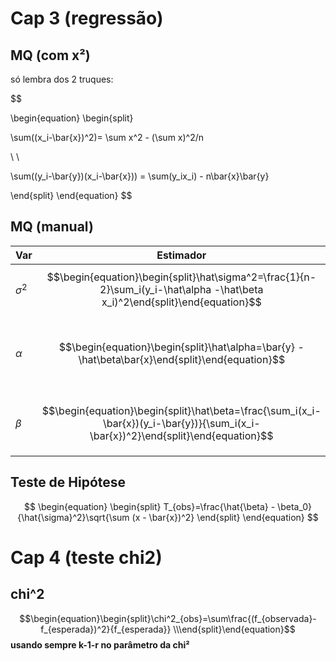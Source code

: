 # Cap 3 (regressão)

## MQ (com x²)
só lembra dos 2 truques:

$$

\begin{equation}
\begin{split}

\sum((x_i-\bar{x})^2)= \sum x^2 - (\sum x)^2/n

\\
\\

\sum((y_i-\bar{y})(x_i-\bar{x})) = \sum(y_ix_i) - n\bar{x}\bar{y}

\end{split}
\end{equation}
$$

## MQ (manual)

| Var        | Estimador                                                                                                                          | IC                                                                                                                                                                        |
| ---------- | ---------------------------------------------------------------------------------------------------------------------------------- | ------------------------------------------------------------------------------------------------------------------------------------------------------------------------- |
| $\sigma^2$ | $$\begin{equation}\begin{split}\hat\sigma^2=\frac{1}{n-2}\sum_i(y_i-\hat\alpha -\hat\beta x_i)^2\end{split}\end{equation}$$        |                                                                                                                                                                           |
| $\alpha$   | $$\begin{equation}\begin{split}\hat\alpha=\bar{y} -\hat\beta\bar{x}\end{split}\end{equation}$$                                     | $$\begin{equation}\begin{split}IC(\alpha): \hat\alpha\ \pm t_{n-2,\ a/2}\hat\sigma \sqrt\frac{\sum^n_{i=1}x_i^2}{n\sum^n_{i=1}(x_i-\bar{x})^2}\end{split}\end{equation}$$ |
| $\beta$    | $$\begin{equation}\begin{split}\hat\beta=\frac{\sum_i(x_i-\bar{x})(y_i-\bar{y})}{\sum_i(x_i-\bar{x})^2}\end{split}\end{equation}$$ | $$\begin{equation}\begin{split}IC(\beta): \hat\beta\ \pm t_{n-2,\ a/2}\hat\sigma\frac{1}{\sqrt{n\sum(x_i-\bar{x})^2}}\end{split}\end{equation}$$                          |


## Teste de Hipótese
$$
\begin{equation}
\begin{split}
T_{obs}=\frac{\hat{\beta} - \beta_0}{\hat{\sigma}^2}\sqrt{\sum (x - \bar{x})^2}
\end{split}
\end{equation}
$$

# Cap 4 (teste chi2)

## chi^2
$$\begin{equation}\begin{split}\chi^2_{obs}=\sum\frac{(f_{observada}-f_{esperada})^2}{f_{esperada}} \\\end{split}\end{equation}$$
**usando sempre k-1-r no parâmetro da chi²**